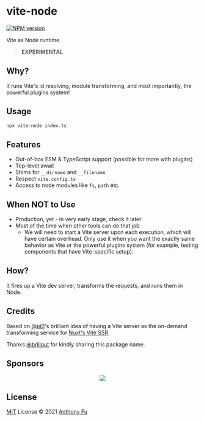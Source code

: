 # vite-node

[![NPM version](https://img.shields.io/npm/v/vite-node?color=a1b858&label=)](https://www.npmjs.com/package/vite-node)

Vite as Node runtime.

> **EXPERIMENTAL**

## Why?

It runs Vite's id resolving, module transforming, and most importantly, the powerful plugins system!

## Usage

```bash
npx vite-node index.ts
```

## Features

- Out-of-box ESM & TypeScript support (possible for more with plugins)
- Top-level await
- Shims for `__dirname` and `__filename`
- Respect `vite.config.ts`
- Access to node modules like `fs`, `path` etc.

## When NOT to Use

- Production, yet - in very early stage, check it later
- Most of the time when other tools can do that job
  - We will need to start a Vite server upon each execution, which will have certain overhead. Only use it when you want the exactly same behavior as Vite or the powerful plugins system (for example, testing components that have Vite-specific setup).

## How?

It fires up a Vite dev server, transforms the requests, and runs them in Node.

## Credits

Based on [@pi0](https://github.com/pi0)'s brilliant idea of having a Vite server as the on-demand transforming service for [Nuxt's Vite SSR](https://github.com/nuxt/vite/pull/201).

Thanks [@brillout](https://github.com/brillout) for kindly sharing this package name.

## Sponsors

<p align="center">
  <a href="https://cdn.jsdelivr.net/gh/antfu/static/sponsors.svg">
    <img src='https://cdn.jsdelivr.net/gh/antfu/static/sponsors.svg'/>
  </a>
</p>

## License

[MIT](./LICENSE) License © 2021 [Anthony Fu](https://github.com/antfu)
